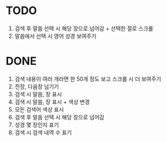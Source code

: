 # TODO

1. 검색 후 말씀 선택 시 해당 장으로 넘어감 + 선택한 절로 스크롤
1. 말씀에서 선택 시 영어 성경 보여주기

# DONE

1. 검색 내용이 여러 개라면 한 50개 정도 보고 스크롤 시 더 보여주기
1. 전장, 다음장 넘기기
2. 검색 시 말씀, 장 표시
3. 검색 시 말씀, 장 표시 + 색상 변경
4. 모든 검색어 색상 표시
1. 검색 후 말씀 선택 시 해당 장으로 넘어감
1. 성경 몇 장인지 표기
1. 검색 시 검색 내역 수 표기